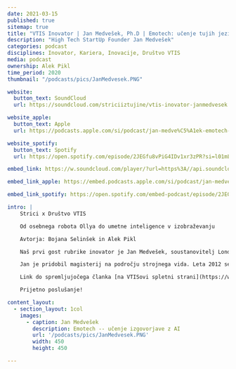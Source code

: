 ```yaml
---
date: 2021-03-15
published: true 
sitemap: true
title: "VTIS Inovator | Jan Medvešek, Ph.D | Emotech: učenje tujih jezikov z AI" 
description: "High Tech StartUp Founder Jan Medvešek"
categories: podcast
disciplines: Inovator, Kariera, Inovacije, Društvo VTIS 
media: podcast
ownership: Alek Pikl
time_period: 2020
thumbnail: "/podcasts/pics/JanMedvesek.PNG"

website:
  button_text: SoundCloud
  url: https://soundcloud.com/striciiztujine/vtis-inovator-janmedvesek

website_apple:
  button_text: Apple
  url: https://podcasts.apple.com/si/podcast/jan-medve%C5%A1ek-emotech-vtis-inovator/id1435290632?i=1000503731264

website_spotify:
  button_text: Spotify
  url: https://open.spotify.com/episode/2JEGfu8vPiG4IDv1xr3zPR?si=l01mLFCkR8CWoujEntz3Fw

embed_link: https://w.soundcloud.com/player/?url=https%3A//api.soundcloud.com/tracks/936694399&color=%23ff5500&auto_play=false&hide_related=false&show_comments=true&show_user=true&show_reposts=false&show_teaser=true

embed_link_apple: https://embed.podcasts.apple.com/si/podcast/jan-medve%C5%A1ek-emotech-vtis-inovator/id1435290632?i=1000503731264

embed_link_spotify: https://open.spotify.com/embed-podcast/episode/2JEGfu8vPiG4IDv1xr3zPR

intro: |
    Strici x Društvo VTIS  

    Od osebnega robota Ollya do umetne inteligence v izobraževanju  

    Avtorja: Bojana Selinšek in Alek Pikl 

    Naš prvi gost rubrike inovator je Jan Medvešek, soustanovitelj Londonskega start upa Emotech, kjer se ukvarjajo z umetno inteligenco. Emotech je večkrat nagrajeno podjetje, ki ga je med drugim TechCrunch leta 2015 izbral med 14 najboljših startupov v Evropi.  

    Jan je pridobil magisterij na področju strojnega vida. Leta 2012 se je pridružil raziskovalni skupini za brezžična omrežja na University College London. Tam je razvil modele strojnega učenja in sisteme za izboljšanje lokalizacije v notranjih prostorih. Leta 2015 se je pridružil Emotechu in najprej pomagal razviti robota, znanega po imenu Olly, za katerega so prejeli 4 CES Innovation nagrade. Od leta 2018 se Emotech predvsem osredotoča na raziskave multimodalnih sistemov umetne inteligence ter sistemov, specializiranih na področji zvoka in govora. S tem lahko podpirajo različna industrijska področja, trenutno v osrčju njihovega osredotočanja pa je izobraževanje.  

    Link do spremljujočega članka [na VTISovi spletni strani](https://www.drustvovtis.si/si/blog-clanki/2015/10/15/ramen-fdlra-k45y4-8gyer-c35ab) . 

    Prijetno poslušanje!  

content_layout:
  - section_layout: 1col
    images:
      - caption: Jan Medvešek 
        description: Emotech -- učenje izgovorjave z AI
        url: '/podcasts/pics/JanMedvesek.PNG'
        width: 450 
        height: 450

---
```


